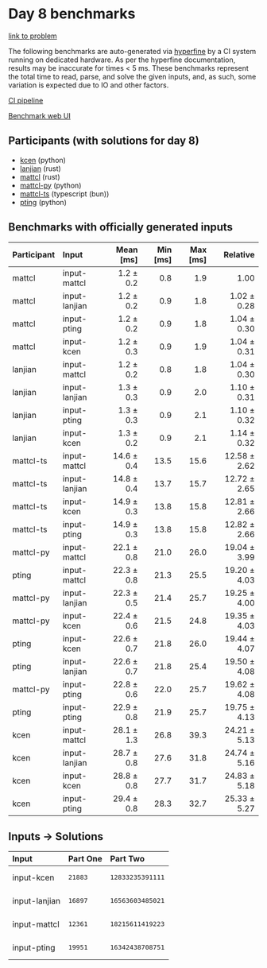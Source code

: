 # Day 8 benchmarks

[link to problem](https://adventofcode.com/2023/day/8)

The following benchmarks are auto-generated via
[hyperfine](https://github.com/sharkdp/hyperfine) by a CI system running on
dedicated hardware. As per the hyperfine documentation, results may be
inaccurate for times < 5 ms. These benchmarks represent the total time to read,
parse, and solve the given inputs, and, as such, some variation is expected due
to IO and other factors.

[CI pipeline](http://ci.papercode.net:8080/teams/main/pipelines/aoc2023)

[Benchmark web UI](https://aoc.ancalagon.black)


## Participants (with solutions for day 8)

- [kcen](https://github.com/kcen/aoc2023) (python)
- [lanjian](https://github.com/lanjian/aoc-2023) (rust)
- [mattcl](https://github.com/mattcl/aoc2023) (rust)
- [mattcl-py](https://github.com/mattcl/aoc2023-py) (python)
- [mattcl-ts](https://github.com/mattcl/aoc2023-js) (typescript (bun))
- [pting](https://github.com/pting/aoc2023) (python)


## Benchmarks with officially generated inputs

| Participant | Input | Mean [ms] | Min [ms] | Max [ms] | Relative |
|:---|:---|---:|---:|---:|---:|
| mattcl | input-mattcl | 1.2 ± 0.2 | 0.8 | 1.9 | 1.00 |
| mattcl | input-lanjian | 1.2 ± 0.2 | 0.9 | 1.8 | 1.02 ± 0.28 |
| mattcl | input-pting | 1.2 ± 0.2 | 0.9 | 1.8 | 1.04 ± 0.30 |
| mattcl | input-kcen | 1.2 ± 0.3 | 0.9 | 1.9 | 1.04 ± 0.31 |
| lanjian | input-mattcl | 1.2 ± 0.2 | 0.8 | 1.8 | 1.04 ± 0.30 |
| lanjian | input-lanjian | 1.3 ± 0.3 | 0.9 | 2.0 | 1.10 ± 0.31 |
| lanjian | input-pting | 1.3 ± 0.3 | 0.9 | 2.1 | 1.10 ± 0.32 |
| lanjian | input-kcen | 1.3 ± 0.2 | 0.9 | 2.1 | 1.14 ± 0.32 |
| mattcl-ts | input-mattcl | 14.6 ± 0.4 | 13.5 | 15.6 | 12.58 ± 2.62 |
| mattcl-ts | input-lanjian | 14.8 ± 0.4 | 13.7 | 15.7 | 12.72 ± 2.65 |
| mattcl-ts | input-kcen | 14.9 ± 0.3 | 13.8 | 15.8 | 12.81 ± 2.66 |
| mattcl-ts | input-pting | 14.9 ± 0.3 | 13.8 | 15.8 | 12.82 ± 2.66 |
| mattcl-py | input-mattcl | 22.1 ± 0.8 | 21.0 | 26.0 | 19.04 ± 3.99 |
| pting | input-mattcl | 22.3 ± 0.8 | 21.3 | 25.5 | 19.20 ± 4.03 |
| mattcl-py | input-lanjian | 22.3 ± 0.5 | 21.4 | 25.7 | 19.25 ± 4.00 |
| mattcl-py | input-kcen | 22.4 ± 0.6 | 21.5 | 24.8 | 19.35 ± 4.03 |
| pting | input-kcen | 22.6 ± 0.7 | 21.8 | 26.0 | 19.44 ± 4.07 |
| pting | input-lanjian | 22.6 ± 0.7 | 21.8 | 25.4 | 19.50 ± 4.08 |
| mattcl-py | input-pting | 22.8 ± 0.6 | 22.0 | 25.7 | 19.62 ± 4.08 |
| pting | input-pting | 22.9 ± 0.8 | 21.9 | 25.7 | 19.75 ± 4.13 |
| kcen | input-mattcl | 28.1 ± 1.3 | 26.8 | 39.3 | 24.21 ± 5.13 |
| kcen | input-lanjian | 28.7 ± 0.8 | 27.6 | 31.8 | 24.74 ± 5.16 |
| kcen | input-kcen | 28.8 ± 0.8 | 27.7 | 31.7 | 24.83 ± 5.18 |
| kcen | input-pting | 29.4 ± 0.8 | 28.3 | 32.7 | 25.33 ± 5.27 |


## Inputs -> Solutions

| Input | Part One | Part Two |
|:---|:---|:---|
|input-kcen|<pre>21883</pre>|<pre>12833235391111</pre>|
|input-lanjian|<pre>16897</pre>|<pre>16563603485021</pre>|
|input-mattcl|<pre>12361</pre>|<pre>18215611419223</pre>|
|input-pting|<pre>19951</pre>|<pre>16342438708751</pre>|